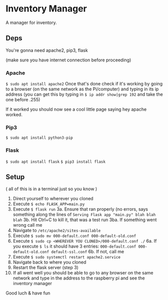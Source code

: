 # Inventory Manager
A manager for inventory.

## Deps
You're gonna need apache2, pip3, flask

(make sure you have internet connection before proceeding)

### Apache
```$ sudo apt install apache2```
Once that's done check if it's working by going to a browser (on the same network as the Pi/computer) and typing in its ip address (you can get this by typing in ```$ ip addr show|grep 192``` and take the one before .255)

If it worked you should now see a cool little page saying hey apache worked.

### Pip3
```$ sudo apt install python3-pip```

### Flask
```$ sudo apt install flask```
```$ pip3 install flask```

## Setup
( all of this is in a terminal just so you know )
1. Direct yourself to wherever you cloned
2. Execute ```$ echo FLASK_APP=main.py```
3. Execute ```$ flask run```
  3a. Ensure that ran properly (no errors, says something along the lines of ```Serving Flask app "main.py" blah blah blah```
  3b. Hit Ctrl+C to kill it, that was a test run
    3ba. If something went wrong call me
4. Navigate to ```/etc/apache2/sites-available```
5. Execute ```$ sudo mv 000-default.conf 000-default-old.conf```
6. Execute ```$ sudo cp <WHEREVER YOU CLONED>/000-default.conf ./```
  6a. If you execute ```$ ls``` it should have 3 entries: ```000-default.conf 000-default-old.conf default-ssl.conf```
  6b. If not, call me
7. Execute ```$ sudo systemctl restart apache2.service```
8. Navigate back to where you cloned
9. Restart the flask server (step 3)
10. If all went well you should be able to go to any browser on the same network and type in the address to the raspberry pi and see the inventory manager

Good luch & have fun

